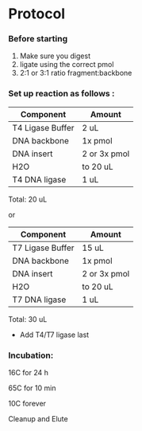 # Protocol 

### Before starting 
1. Make sure you digest 
2. ligate using the correct pmol 
3. 2:1 or 3:1 ratio fragment:backbone

### Set up reaction as follows : 
| Component | Amount | 
| ---- | ---- | 
| T4 Ligase Buffer | 2 uL  | 
| DNA backbone  | 1x pmol | 
| DNA insert  | 2 or 3x pmol | 
| H2O | to 20 uL  | 
| T4 DNA ligase | 1 uL | 

Total: 20 uL

or 

| Component | Amount | 
| ---- | ---- | 
| T7 Ligase Buffer | 15 uL  | 
| DNA backbone  | 1x pmol | 
| DNA insert  | 2 or 3x pmol | 
| H2O | to 20 uL  | 
| T7 DNA ligase | 1 uL | 


Total: 30 uL 

- Add T4/T7 ligase last 

### Incubation:  

16C for 24 h 

65C for 10 min 

10C forever 

Cleanup and Elute 

 
